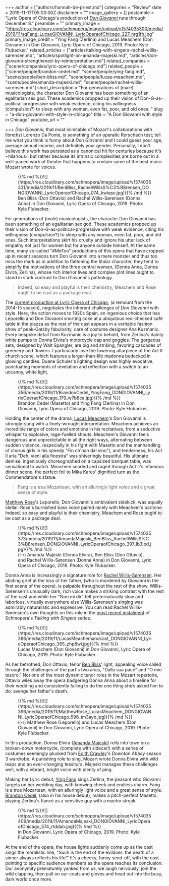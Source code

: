+++
author = ["authors/hannah-de-priest.md"]
categories = "Review"
date = 2019-11-17T05:00:00Z
disclaimer = ""
image_gallery = []
postamble = "Lyric Opera of Chicago's production of [_Don Giovanni_ ](https://www.lyricopera.org/productions/2019-20/don-giovanni/)runs through December 8."
preamble = ""
primary_image = "https://res.cloudinary.com/schmopera/image/upload/v1574035300/media/2019/11/sqFang_LucasGIOVANNI_LyricOperaofChicago_227_nrg1fh.jpg"
primary_image_credit = "Ying Fang (Zerlina) and Lucas Meachem (Don Giovanni) in Don Giovanni, Lyric Opera of Chicago, 2019. Photo: Kyle Flubacker."
related_articles = ["articles/talking-with-singers-rachel-willis-sørensen.md", "articles/spotlight-on-amanda-majeski.md", "articles/don-giovanni-strengthened-by-reinterpretation.md"]
related_companies = ["scene/companies/lyric-opera-of-chicago.md"]
related_people = ["scene/people/brandon-cedel.md", "scene/people/ying-fang.md", "scene/people/ben-bliss.md", "scene/people/lucas-meachem.md", "scene/people/amanda-majeski.md", "scene/people/rachel-willis-sorensen.md"]
short_description = "For generations of (male) musicologists, the character Don Giovanni has been something of an egalitarian sex god. These academics propped up their vision of Don-G-as-political-progressive with weak evidence, citing his willingness (compulsion?) to sleep with any woman, even fat, poor, and old ones. "
slug = "a-don-giovanni-with-style-in-chicago"
title = "A Don Giovanni with style in Chicago"
youtube_url = ""

+++
_Don Giovanni_, that most inimitable of Mozart's collaborations with librettist Lorenzo Da Ponte, is something of an operatic Rorschach test; tell me what you think is funny about _Don Giovanni_ and I could guess your age, average annual income, and definitely your gender. Personally, I don't believe this work has persisted as a canonical hit for centuries because it's \~hilarious\~ but rather because its intrinsic complexities are borne out in a well-paced work of theater that happens to contain some of the best music Mozart wrote for voices.

<figure data-type="image">{{% md %}}![](https://res.cloudinary.com/schmopera/image/upload/v1574035331/media/2019/11/BenBliss_RachelWillisS%C3%B8rensen_DONGIOVANNI_LyricOperaofChicago_074_kwiqsv.jpg){{% /md %}}

<figcaption>Ben Bliss (Don Ottavio) and Rachel Willis-Sørensen (Donna Anna) in Don Giovanni, Lyric Opera of Chicago, 2019. Photo: Kyle Flubacker.</figcaption>  
</figure>

For generations of (male) musicologists, the character Don Giovanni has been something of an egalitarian sex god. These academics propped up their vision of Don-G-as-political-progressive with weak evidence, citing his willingness (compulsion?) to sleep with any woman, even fat, poor, and old ones. Such interpretations skirt his cruelty and ignore his utter lack of empathy not just for women but for anyone outside himself. At the same time, many so-called "#MeToo" productions of this opera that have cropped up in recent seasons turn Don Giovanni into a mere monster and thus too miss the mark as in addition to flattening the titular character, they tend to simplify the motivations of the three central women, (Donna Anna, Donna Elvira, Zerlina), whose rich interior lives and complex plot lines ought to stand in stark contrast to Don Giovanni's pathology.

> Indeed, so easy and playful is their chemistry, Meachem and Rose ought to be cast as a package deal.

The [current production at Lyric Opera of Chicago](https://www.lyricopera.org/productions/2019-20/don-giovanni/), (a remount from the 2014-15 season),  negotiates the inherent challenges of _Don Giovanni_ with style. Here, the action moves to 1920s Spain, an ingenious choice that has Leporello and Don Giovanni snorting coke at a ubiquitous red-checked café table in the piazza as the rest of the cast appears in a veritable fashion show of peak-Gatsby fabulosity, care of costume designer Ana Kuzmanic. Every bespoke detail from Kuzmanic is a joy to behold, from Zerlina's dainty white pumps to Donna Elvira's motorcycle cap and goggles. The gorgeous sets, designed by Walt Spangler, are big and striking, favoring cascades of greenery and flowers. I particularly love the towering altarpiece of the Act II church scene, which features a larger-than-life madonna bedecked in glowing candles. Duane Schuler's lighting design was highly evocative, punctuating moments of revelation and reflection with a switch to an uncanny, white light.

<figure data-type="image">{{% md %}}![](https://res.cloudinary.com/schmopera/image/upload/v1574035356/media/2019/11/BrandonCedel_YingFang_DONGIOVANNI_LyricOperaofChicago_179_w7b8ca.jpg){{% /md %}}

<figcaption>Brandon Cedel (Masetto) and Ying Fang (Zerlina) in Don Giovanni, Lyric Opera of Chicago, 2019. Photo: Kyle Flubacker.</figcaption>  
</figure>

Holding the center of the drama, [Lucas Meachem](/talking-with-singers-lucas-meachem/)'s Don Giovanni is strongly-sung with a finely-wrought interpretation. Meachem achieves an incredible range of colors and emotions in his recitatives, from a seductive whisper to explosive, rage-fuelled shouts. Meachem's Giovanni feels dangerous and unpredictable in all the right ways, alternating between sudden violence, (especially in his fight with Masetto and the manhandling of chorus girls in his speedy "Fin ch'han dal vino"), and tenderness; his Act II aria "Deh, vieni alla finestra" was shiveringly beautiful. His ultimate demise, ingeniously choreographed on a capsized banquet table, was sensational to watch. Meachem snarled and raged through Act II's infamous dinner scene, the perfect foil to Mika Kares' dignified turn as the Commendatore's statue.

> Fang is a true Mozartean, with an alluringly light voice and a great sense of style.

[Matthew Rose](/scene/people/matthew-rose/)'s Leporello, Don Giovanni's ambivalent sidekick, was equally stellar. Rose's burnished bass voice paired nicely with Meachem's baritone. Indeed, so easy and playful is their chemistry, Meachem and Rose ought to be cast as a package deal.

<figure data-type="image">{{% md %}}![](https://res.cloudinary.com/schmopera/image/upload/v1574035373/media/2019/11/AmandaMajeski_BenBliss_RachelWillisS%C3%B8rensen_DONGIOVANNI_LyricOperaofChicago_397_lb3ibd.jpg){{% /md %}}

<figcaption>(l-r) Amanda Majeski (Donna Elvira), Ben Bliss (Don Ottavio), and Rachel Willis-Sørensen (Donna Anna) in Don Giovanni, Lyric Opera of Chicago, 2019. Photo: Kyle Flubacker.</figcaption>  
</figure>

Donna Anna is increasingly a signature role for [Rachel Willis-Sørensen](/talking-with-singers-rachel-willis-sorensen/). Her abiding grief at the loss of her father, (who is murdered by Giovanni in the first scene of the opera), is palpable throughout the rest of the show. Willis-Sørensen's unusually dark, rich voice makes a striking contrast with the rest of the cast and while her "Non mi dir" felt preternaturally slow and laborious, virtually everywhere else Willis-Sørensen's singing was admirably naturalistic and expressive. You can read Rachel Willis-Sørensen's own thoughts on this role in the [most recent instalment](/talking-with-singers-rachel-willis-sorensen/) of Schmopera's _Talking with Singers_ series.

<figure data-type="image">{{% md %}}![](https://res.cloudinary.com/schmopera/image/upload/v1574035386/media/2019/11/LucasMeachemandcast_DONGIOVANNI_LyricOperaofChicago_365_zhp8wi.jpg){{% /md %}}

<figcaption>Lucas Meachem (Don Giovanni) in Don Giovanni, Lyric Opera of Chicago, 2019. Photo: Kyle Flubacker.</figcaption>  
</figure>

As her betrothed, Don Ottavio, tenor [Ben Bliss](/scene/people/ben-bliss/)' light, appealing voice sailed through the challenges of the part's two arias, "Dalla sua pace" and "O mio tesoro." Not one of the most dynamic tenor roles in the Mozart repertoire, Ottavio wiles away the opera badgering Donna Anna about a timeline for their wedding and consistently failing to do the one thing she’s asked him to do: avenge her father's death.

<figure data-type="image">{{% md %}}![](https://res.cloudinary.com/schmopera/image/upload/v1574035396/media/2019/11/MatthewRose_LucasMeachem_DONGIOVANNI_LyricOperaofChicago_596_tm3ayb.jpg){{% /md %}}

<figcaption>(l-r) Matthew Rose (Leporello) and Lucas Meachem (Don Giovanni) in Don Giovanni, Lyric Opera of Chicago, 2019. Photo: Kyle Flubacker.</figcaption>  
</figure>

In this production, Donna Elvira ([Amanda Majeski](/spotlight-on-amanda-majeski/)) rolls into town on a broken-down motorcycle, (complete with sidecar!) with a series of costumes seemingly plucked from [Edith Crawley](https://66.media.tumblr.com/cc9b3398c5181a2395c67da2cd875f70/tumblr_inline_nlm86eouia1touigu_1280.jpg)'s _Downton Abbey_ season 3 wardrobe. A punishing role to sing, Mozart wrote Donna Elvira with wild leaps and an ever-changing tessitura. Majeski manages these challenges well, with a vibrant, bright voice with plenty of ping.

Making her Lyric debut, [Ying Fang](/scene/people/ying-fang/) sings Zerlina, the peasant who Giovanni targets on her wedding day, with knowing cheek and endless charm. Fang is a true Mozartean, with an alluringly light voice and a great sense of style. [Brandon Cedel](/scene/people/brandon-cedel/), (also in his house debut), makes a pitch-perfect Masetto, playing Zerlina's fiancé as a sensitive guy with a macho streak.

<figure data-type="image">{{% md %}}![](https://res.cloudinary.com/schmopera/image/upload/v1574035409/media/2019/11/AmandaMajeski_DONGIOVANNI_LyricOperaofChicago_574_rtddab.jpg){{% /md %}}

<figcaption> in Don Giovanni, Lyric Opera of Chicago, 2019. Photo: Kyle Flubacker.</figcaption>  
</figure>

At the end of the opera, the house lights suddenly come up as the cast sings the moralistic line, "Such is the end of the evildoer: the death of a sinner always reflects his life!" It's a cheeky, funny send-off, with the cast pointing to specific audience members as the opera reaches its conclusion. Our anonymity prematurely yanked from us, we laugh nervously, join the wild clapping, then pull on our coats and gloves and head out into the busy, dark world once more.